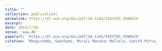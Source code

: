 ```yaml
---
title: ""
collection: publications
permalink: https://dl.acm.org/doi/pdf/10.1145/3563703.3596629
excerpt: 
date: 2023/7/10
venue: 'aau.dk'
paperurl: 'https://dl.acm.org/doi/pdf/10.1145/3563703.3596629'
citation: 'Bhogireddy, Gowthami, Murali Manohar Mallela, Sahith Putta, Sai Nandan Dontireddy, and Tom Ongwere. "Gotta Track It: Designing a Mobile App for Hair-Fall Monitoring, Care, and Management Among Patients with Underlying Conditions." In Companion Publication of the 2023 ACM Designing Interactive Systems Conference, pp. 152-155. 2023.'
---
```

